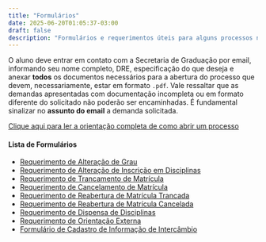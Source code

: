 ```yaml
---
title: "Formulários"
date: 2025-06-20T01:05:37-03:00
draft: false
description: "Formulários e requerimentos úteis para alguns processos na Secretaria de Graduação do BCC"
---
```


O aluno deve entrar em contato com a Secretaria de Graduação por email,
informando seu nome completo, DRE, especificação do que deseja e anexar
**todos** os documentos necessários para a abertura do processo que devem,
necessariamente, estar em formato `.pdf`. Vale ressaltar que as demandas
apresentadas com documentação incompleta ou em formato diferente do solicitado
não poderão ser encaminhadas. É fundamental sinalizar no **assunto do email**
a demanda solicitada.

[Clique aqui para ler a orientação completa de como abrir um processo](https://docs.google.com/document/d/1sWtApa9iIJ9HFueG0H3NuVN1wu7J5ma36RvLpdpWOWs/edit?usp=drive_link)

#### Lista de Formulários

- [Requerimento de Alteração de Grau](/formularios/Requerimento%20de%20Altera%C3%A7%C3%A3o%20de%20Grau.pdf)
- [Requerimento de Alteração de Inscrição em Disciplinas](/formularios/Requerimento%20de%20Altera%C3%A7%C3%A3o%20de%20Inscri%C3%A7%C3%A3o%20em%20Disciplinas.pdf)
- [Requerimento de Trancamento de Matrícula](/formularios/Requerimento%20de%20Trancamento%20de%20Matr%C3%ADcula.pdf)
- [Requerimento de Cancelamento de Matrícula](/formularios/Requerimento%20de%20Cancelamento%20de%20Matr%C3%ADcula.pdf)
- [Requerimento de Reabertura de Matrícula Trancada](/formularios/Requerimento%20de%20Reabertura%20de%20Matr%C3%ADcula%20Trancada.pdf)
- [Requerimento de Reabertura de Matrícula Cancelada](/formularios/Requerimento%20de%20Reabertura%20de%20Matr%C3%ADcula%20Cancelada.pdf)
- [Requerimento de Dispensa de Disciplinas](/formularios/Requerimento%20de%20Dispensa%20de%20Disciplinas.pdf)
- [Requerimento de Orientação Externa](/formularios/Requerimento%20de%20Orienta%C3%A7%C3%A3o%20Externa.pdf)
- [Formulário de Cadastro de Informação de Intercâmbio](/formularios/Formul%C3%A1rio%20de%20Cadastro%20de%20Informa%C3%A7%C3%A3o%20de%20Interc%C3%A2mbio.pdf)


